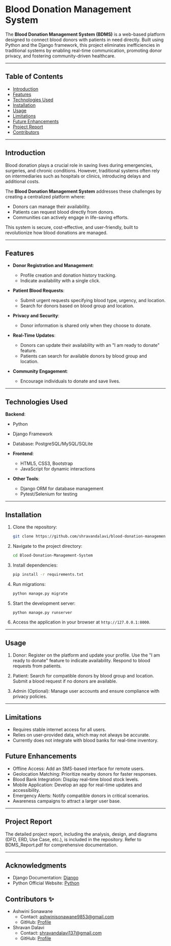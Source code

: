 # Blood Donation Management System

The **Blood Donation Management System (BDMS)** is a web-based platform designed to connect blood donors with patients in need directly. Built using Python and the Django framework, this project eliminates inefficiencies in traditional systems by enabling real-time communication, promoting donor privacy, and fostering community-driven healthcare.

---

## Table of Contents

- [Introduction](#introduction)
- [Features](#features)
- [Technologies Used](#technologies-used)
- [Installation](#installation)
- [Usage](#usage)
- [Limitations](#limitations)
- [Future Enhancements](#future-enhancements)
- [Project Report](#project-report)
- [Contributors ](#contributors-✨)

---

## Introduction

Blood donation plays a crucial role in saving lives during emergencies, surgeries, and chronic conditions. However, traditional systems often rely on intermediaries such as hospitals or clinics, introducing delays and additional costs.

The **Blood Donation Management System** addresses these challenges by creating a centralized platform where:
- Donors can manage their availability.
- Patients can request blood directly from donors.
- Communities can actively engage in life-saving efforts.

This system is secure, cost-effective, and user-friendly, built to revolutionize how blood donations are managed.

---

## Features

- **Donor Registration and Management**:
  - Profile creation and donation history tracking.
  - Indicate availability with a single click.

- **Patient Blood Requests**:
  - Submit urgent requests specifying blood type, urgency, and location.
  - Search for donors based on blood group and location.

- **Privacy and Security**:
  - Donor information is shared only when they choose to donate.

- **Real-Time Updates**:
  - Donors can update their availability with an "I am ready to donate" feature.
  - Patients can search for available donors by blood group and location.

- **Community Engagement**:
  - Encourage individuals to donate and save lives.

---

## Technologies Used

**Backend**:
  - Python
  - Django Framework
  - Database: PostgreSQL/MySQL/SQLite

- **Frontend**:
  - HTML5, CSS3, Bootstrap
  - JavaScript for dynamic interactions

- **Other Tools**:
  - Django ORM for database management
  - Pytest/Selenium for testing

---

## Installation

1. Clone the repository:
   ```bash
   git clone https://github.com/shravandalavi/blood-donation-management-system.git
    ```

2. Navigate to the project directory:
    ```bash
    cd Blood-Donation-Management-System
    ```

3. Install dependencies:
    ```bash
    pip install -r requirements.txt
    ```

4. Run migrations:
    ```bash
    python manage.py migrate
    ```

5. Start the development server:
    ```bash
    python manage.py runserver
    ```
6. Access the application in your browser at `http://127.0.0.1:8000`.


---

## Usage
1. Donor:
Register on the platform and update your profile.
Use the "I am ready to donate" feature to indicate availability.
Respond to blood requests from patients.

2. Patient:
Search for compatible donors by blood group and location.
Submit a blood request if no donors are available.

3. Admin (Optional):
Manage user accounts and ensure compliance with privacy policies.
---
## Limitations
- Requires stable internet access for all users.
- Relies on user-provided data, which may not always be accurate.
- Currently does not integrate with blood banks for real-time inventory.

## Future Enhancements

- Offline Access: Add an SMS-based interface for remote users.
- Geolocation Matching: Prioritize nearby donors for faster responses.
- Blood Bank Integration: Display real-time blood stock levels.
- Mobile Application: Develop an app for real-time updates and accessibility.
- Emergency Alerts: Notify compatible donors in critical scenarios.
- Awareness campaigns to attract a larger user base.

--- 
## Project Report
The detailed project report, including the analysis, design, and diagrams (DFD, ERD, Use Case, etc.), is included in the repository. Refer to BDMS_Report.pdf for comprehensive documentation.

--- 
## Acknowledgments

- Django Documentation: [Django](https://docs.djangoproject.com/en/5.1/)
- Python Official Website: [Python](https://www.python.org/)

## Contributors ✨
- Ashwini Sonawane
  - Contact: ashwinisonawane9853@gmail.com
  - GitHub: [Profile](https://github.com/SonawaneAshwini)
- Shravan Dalavi
  - Contact: shravandalavi137@gmail.com
  - GitHub: [Profile]( https://github.com/ShravanDalavi)
